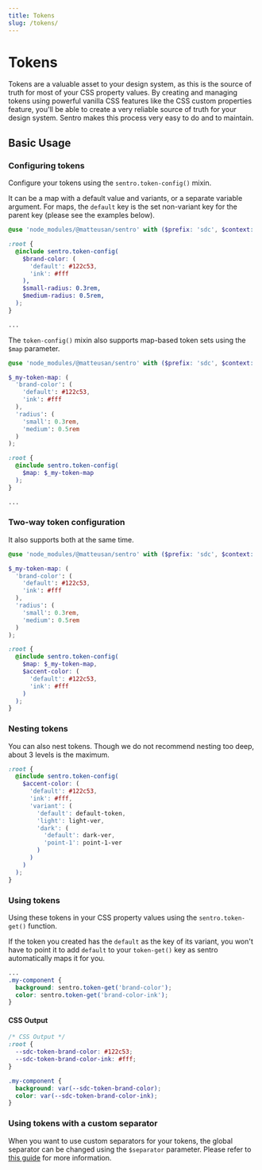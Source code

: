 ```yaml
---
title: Tokens
slug: /tokens/
---
```


# Tokens

Tokens are a valuable asset to your design system, as this is the source of truth for most of your CSS property values.
By creating and managing tokens using powerful vanilla CSS features like the CSS custom properties feature, you'll be
able to create a very reliable source of truth for your design system. Sentro makes this process very easy to do and to
maintain.

## Basic Usage
### Configuring tokens
Configure your tokens using the `sentro.token-config()` mixin.

It can be a map with a default value and variants, or a separate variable argument.  For maps, the `default` key is the set non-variant key for the parent key (please see the examples below).

```scss
@use 'node_modules/@matteusan/sentro' with ($prefix: 'sdc', $context: 'theme');

:root {
  @include sentro.token-config(
    $brand-color: (
      'default': #122c53,
      'ink': #fff
    ),
    $small-radius: 0.3rem,
    $medium-radius: 0.5rem,
  );
}

...
```

The `token-config()` mixin also supports map-based token sets using the `$map` parameter.

```scss
@use 'node_modules/@matteusan/sentro' with ($prefix: 'sdc', $context: 'theme');

$_my-token-map: (
  'brand-color': (
    'default': #122c53,
    'ink': #fff
  ),
  'radius': (
    'small': 0.3rem,
    'medium': 0.5rem
  )
);

:root {
  @include sentro.token-config(
    $map: $_my-token-map
  );
}

...
```

### Two-way token configuration

It also supports both at the same time.

```scss
@use 'node_modules/@matteusan/sentro' with ($prefix: 'sdc', $context: 'theme');

$_my-token-map: (
  'brand-color': (
    'default': #122c53,
    'ink': #fff
  ),
  'radius': (
    'small': 0.3rem,
    'medium': 0.5rem
  )
);

:root {
  @include sentro.token-config(
    $map: $_my-token-map,
    $accent-color: (
      'default': #122c53,
      'ink': #fff
    )
  );
}
```

### Nesting tokens
You can also nest tokens. Though we do not recommend nesting too deep, about 3 levels is the maximum.

```scss
:root {
  @include sentro.token-config(
    $accent-color: (
      'default': #122c53,
      'ink': #fff,
      'variant': (
        'default': default-token,
        'light': light-ver,
        'dark': (
          'default': dark-ver,
          'point-1': point-1-ver
        )
      )
    )
  );
}
```

### Using tokens
Using these tokens in your CSS property values using the `sentro.token-get()` function.

If the token you created has the `default` as the key of its variant, you won't have to point it to add `default` to
  your `token-get()` key as sentro automatically maps it for you.

```scss
...
.my-component {
  background: sentro.token-get('brand-color');
  color: sentro.token-get('brand-color-ink');
}
```

#### CSS Output

```css
/* CSS Output */
:root {
  --sdc-token-brand-color: #122c53;
  --sdc-token-brand-color-ink: #fff;
}

.my-component {
  background: var(--sdc-token-brand-color);
  color: var(--sdc-token-brand-color-ink);
}
```

### Using tokens with a custom separator
When you want to use custom separators for your tokens, the global separator can be changed using the `$separator` parameter. Please refer to [this guide](../api/settings.md#separator) for more information.
